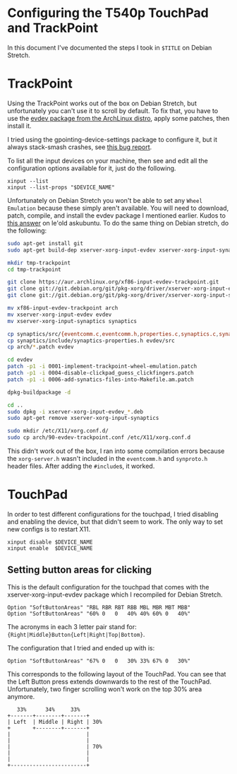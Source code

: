 Configuring the T540p TouchPad and TrackPoint
=============================================

In this document I've documented the steps I took in ``$TITLE`` on
Debian Stretch.

# TrackPoint

Using the TrackPoint works out of the box on Debian Stretch, but
unfortunately you can't use it to scroll by default. To fix that, you
have to use the [evdev package from the ArchLinux distro][1], apply some
patches, then install it.

I tried using the gpointing-device-settings package to configure it, but
it always stack-smash crashes, see [this bug report][2].

To list all the input devices on your machine, then see and edit all the
configuration options available for it, just do the following.

```
xinput --list
xinput --list-props "$DEVICE_NAME"
```

Unfortunately on Debian Stretch you won't be able to set any ``Wheel
Emulation`` because these simply aren't available. You will need to
download, patch, compile, and install the evdev package I mentioned
earlier. Kudos to [this answer][3] on le'old askubuntu. To do the same
thing on Debian stretch, do the following:

```bash
sudo apt-get install git
sudo apt-get build-dep xserver-xorg-input-evdev xserver-xorg-input-synaptics

mkdir tmp-trackpoint
cd tmp-trackpoint

git clone https://aur.archlinux.org/xf86-input-evdev-trackpoint.git
git clone git://git.debian.org/git/pkg-xorg/driver/xserver-xorg-input-evdev
git clone git://git.debian.org/git/pkg-xorg/driver/xserver-xorg-input-synaptics

mv xf86-input-evdev-trackpoint arch
mv xserver-xorg-input-evdev evdev
mv xserver-xorg-input-synaptics synaptics

cp synaptics/src/{eventcomm.c,eventcomm.h,properties.c,synaptics.c,synapticsstr.h,synproto.c,synproto.h} evdev/src
cp synaptics/include/synaptics-properties.h evdev/src
cp arch/*.patch evdev

cd evdev
patch -p1 -i 0001-implement-trackpoint-wheel-emulation.patch
patch -p1 -i 0004-disable-clickpad_guess_clickfingers.patch
patch -p1 -i 0006-add-synatics-files-into-Makefile.am.patch

dpkg-buildpackage -d

cd ..
sudo dpkg -i xserver-xorg-input-evdev_*.deb
sudo apt-get remove xserver-xorg-input-synaptics

sudo mkdir /etc/X11/xorg.conf.d/
sudo cp arch/90-evdev-trackpoint.conf /etc/X11/xorg.conf.d
```

This didn't work out of the box, I ran into some compilation errors
because the ``xorg-server.h`` wasn't included in the ``eventcomm.h`` and
``synproto.h`` header files. After adding the ``#include``s, it worked.

# TouchPad

In order to test different configurations for the touchpad, I tried
disabling and enabling the device, but that didn't seem to work. The
only way to set new configs is to restart X11.

```
xinput disable $DEVICE_NAME
xinput enable  $DEVICE_NAME
```

## Setting button areas for clicking

This is the default configuration for the touchpad that comes with the
xserver-xorg-input-evdev package which I recompiled for Debian Stretch.

```
Option "SoftButtonAreas" "RBL RBR RBT RBB MBL MBR MBT MBB"
Option "SoftButtonAreas" "60% 0   0   40% 40% 60% 0   40%"
```
The acronyms in each 3 letter pair stand for:
`{Right|Middle}Button{Left|Right|Top|Bottom}`.

The configuration that I tried and ended up with is:

```
Option "SoftButtonAreas" "67% 0   0   30% 33% 67% 0   30%"
```

This corresponds to the following layout of the TouchPad. You can see
that the Left Button press extends downwards to the rest of the
TouchPad. Unfortunately, two finger scrolling won't work on the top 30%
area anymore.

```
   33%      34%     33%
+-------+--------+-------+
| Left  | Middle | Right | 30%
+       +--------+-------+
|                        |
|                        |
|                        | 70%
|                        |
|                        |
+------------------------+
```

[1]: https://aur.archlinux.org/packages/xf86-input-evdev-trackpoint/
[2]: https://bugs.debian.org/cgi-bin/bugreport.cgi?bug=833919
[3]: http://askubuntu.com/a/443668/483416
